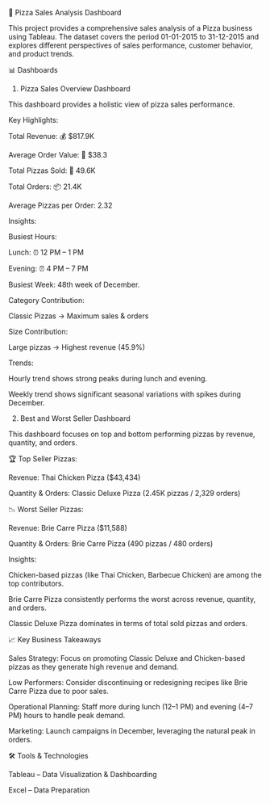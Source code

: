 🍕 Pizza Sales Analysis Dashboard

This project provides a comprehensive sales analysis of a Pizza business using Tableau. The dataset covers the period 01-01-2015 to 31-12-2015 and explores different perspectives of sales performance, customer behavior, and product trends.

📊 Dashboards
1. Pizza Sales Overview Dashboard

This dashboard provides a holistic view of pizza sales performance.

Key Highlights:

Total Revenue: 💰 $817.9K

Average Order Value: 🛒 $38.3

Total Pizzas Sold: 🍕 49.6K

Total Orders: 📦 21.4K

Average Pizzas per Order: 2.32

Insights:

Busiest Hours:

Lunch: ⏰ 12 PM – 1 PM

Evening: ⏰ 4 PM – 7 PM

Busiest Week: 48th week of December.

Category Contribution:

Classic Pizzas → Maximum sales & orders

Size Contribution:

Large pizzas → Highest revenue (45.9%)

Trends:

Hourly trend shows strong peaks during lunch and evening.

Weekly trend shows significant seasonal variations with spikes during December.

2. Best and Worst Seller Dashboard

This dashboard focuses on top and bottom performing pizzas by revenue, quantity, and orders.

🏆 Top Seller Pizzas:

Revenue: Thai Chicken Pizza ($43,434)

Quantity & Orders: Classic Deluxe Pizza (2.45K pizzas / 2,329 orders)

📉 Worst Seller Pizzas:

Revenue: Brie Carre Pizza ($11,588)

Quantity & Orders: Brie Carre Pizza (490 pizzas / 480 orders)

Insights:

Chicken-based pizzas (like Thai Chicken, Barbecue Chicken) are among the top contributors.

Brie Carre Pizza consistently performs the worst across revenue, quantity, and orders.

Classic Deluxe Pizza dominates in terms of total sold pizzas and orders.

📈 Key Business Takeaways

Sales Strategy: Focus on promoting Classic Deluxe and Chicken-based pizzas as they generate high revenue and demand.

Low Performers: Consider discontinuing or redesigning recipes like Brie Carre Pizza due to poor sales.

Operational Planning: Staff more during lunch (12–1 PM) and evening (4–7 PM) hours to handle peak demand.

Marketing: Launch campaigns in December, leveraging the natural peak in orders.

🛠 Tools & Technologies

Tableau – Data Visualization & Dashboarding

Excel – Data Preparation

